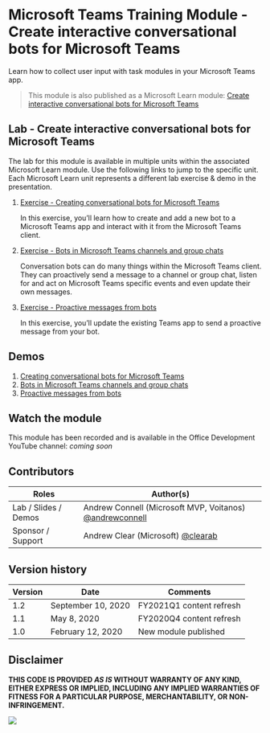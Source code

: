 # Microsoft Teams Training Module - Create interactive conversational bots for Microsoft Teams

Learn how to collect user input with task modules in your Microsoft Teams app.

> This module is also published as a Microsoft Learn module: [Create interactive conversational bots for Microsoft Teams](https://docs.microsoft.com/learn/modules/msteams-conversation-bots)

## Lab - Create interactive conversational bots for Microsoft Teams

The lab for this module is available in multiple units within the associated Microsoft Learn module. Use the following links to jump to the specific unit. Each Microsoft Learn unit represents a different lab exercise & demo in the presentation.

1. [Exercise - Creating conversational bots for Microsoft Teams](https://docs.microsoft.com/learn/modules/msteams-conversation-bots/3-exercise-conversation-bots)

   In this exercise, you’ll learn how to create and add a new bot to a Microsoft Teams app and interact with it from the Microsoft Teams client.

1. [Exercise - Bots in Microsoft Teams channels and group chats](https://docs.microsoft.com/learn/modules/msteams-conversation-bots/5-exercise-using-adaptive-cards-deep-links)

   Conversation bots can do many things within the Microsoft Teams client. They can proactively send a message to a channel or group chat, listen for and act on Microsoft Teams specific events and even update their own messages.

1. [Exercise - Proactive messages from bots](https://docs.microsoft.com/learn/modules/msteams-conversation-bots/7-exercise-using-task-modules-bots)

   In this exercise, you’ll update the existing Teams app to send a proactive message from your bot.

## Demos

1. [Creating conversational bots for Microsoft Teams](./Demos/01-learn-msteams-bots)
1. [Bots in Microsoft Teams channels and group chats](./Demos/02-learn-msteams-bots)
1. [Proactive messages from bots](./Demos/03-learn-msteams-bots)

## Watch the module

This module has been recorded and is available in the Office Development YouTube channel: _coming soon_

## Contributors

| Roles                | Author(s)                                                                             |
| -------------------- | ------------------------------------------------------------------------------------- |
| Lab / Slides / Demos | Andrew Connell (Microsoft MVP, Voitanos) [@andrewconnell](//github.com/andrewconnell) |
| Sponsor / Support    | Andrew Clear (Microsoft) [@clearab](//github.com/clearab)                             |

## Version history

| Version | Date               | Comments                 |
| ------- | ------------------ | ------------------------ |
| 1.2     | September 10, 2020 | FY2021Q1 content refresh |
| 1.1     | May 8, 2020        | FY2020Q4 content refresh |
| 1.0     | February 12, 2020  | New module published     |

## Disclaimer

**THIS CODE IS PROVIDED _AS IS_ WITHOUT WARRANTY OF ANY KIND, EITHER EXPRESS OR IMPLIED, INCLUDING ANY IMPLIED WARRANTIES OF FITNESS FOR A PARTICULAR PURPOSE, MERCHANTABILITY, OR NON-INFRINGEMENT.**

<img src="https://telemetry.sharepointpnp.com/TrainingContent/Teams/40-conversational-bots" />
